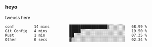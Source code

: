 ### heyo
tweoss here

<!--START_SECTION:waka-->

```text
conf         14 mins         █████████████████▒░░░░░░░   68.99 %
Git Config   4 mins          █████░░░░░░░░░░░░░░░░░░░░   19.50 %
Rust         1 min           ██░░░░░░░░░░░░░░░░░░░░░░░   07.35 %
Other        0 secs          ▓░░░░░░░░░░░░░░░░░░░░░░░░   02.34 %
```

<!--END_SECTION:waka-->

<!--
**Tweoss/tweoss** is a ✨ _special_ ✨ repository because its `README.md` (this file) appears on your GitHub profile.

Here are some ideas to get you started:

- 🔭 I’m currently working on ...
- 🌱 I’m currently learning ...
- 👯 I’m looking to collaborate on ...
- 🤔 I’m looking for help with ...
- 💬 Ask me about ...
- 📫 How to reach me: ...
- 😄 Pronouns: ...
- ⚡ Fun fact: ...
-->
